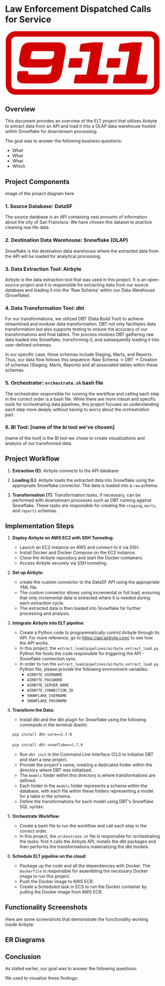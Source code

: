 # Law Enforcement Dispatched Calls for Service

<p align="center">
  <img src="docs/images/911.png"/>
</p>

## Overview

This document provides an overview of the ELT project that utilizes Airbyte to extract data from an API and load it into a OLAP data warehouse hosted within Snowflake for downstream processing.

The goal was to answer the following business questions:

- What 
- What 
- What 
- Which 

## Project Components

image of the project diagram here

### 1. Source Database: DataSF

The source database is an API containing vast amounts of information about the city of San Francisco. We have chosen this dataset to practice cleaning real life data.



### 2. Destination Data Warehouse: Snowflake (OLAP)

Snowflake is the destination data warehouse where the extracted data from the API will be loaded for analytical processing.

### 3. Data Extraction Tool: Airbyte

Airbyte is the data extraction tool that was used in this project. It is an open-source project and it is responsible for extracting data from our source database and loading it into the 'Raw Schema' within our Data Warehouse (Snowflake).

### 4. Data Transformation Tool: dbt

For our transformations, we utilized DBT (Data Build Tool) to achieve streamlined and modular data transformation. DBT not only facilitates data transformation but also supports testing to ensure the accuracy of our transformations and final tables. The process involves DBT gathering raw data loaded into Snowflake, transforming it, and subsequently loading it into user-defined schemas. 

In our specific case, these schemas include Staging, Marts, and Reports. Thus, our data flow follows this sequence: Raw Schema → DBT → Creation of schemas (Staging, Marts, Reports) and all associated tables within these schemas.

### 5. Orchestrator: `orchestrate.sh` bash file

The orchestrator responsible for running the workflow and calling each step in the correct order is a bash file. While there are more robust and specific tools for orchestrating data pipelines, this project focuses on understanding each step more deeply without having to worry about the orchestration part.

### 6. BI Tool: [name of the bi tool we've chosen]

\[name of the tool\] is the BI tool we chose to create visualizations and analysis of our transformed data.

## Project Workflow

1. **Extraction (E)**: Airbyte connects to the API database 

2. **Loading (L)**: Airbyte loads the extracted data into Snowflake using the appropriate Snowflake connector. The data is loaded into a `raw` schema.

3. **Transformation (T)**: Transformation tasks, if necessary, can be performed with downstream processes such as DBT running against Snowflake. These tasks are responsible for creating the `staging`, `marts`, and `reports` schemas.

## Implementation Steps


1. **Deploy Airbyte on AWS EC2 with SSH Tunneling**:
    - Launch an EC2 instance on AWS and connect to it via SSH.
    - Install Docker and Docker Compose on the EC2 instance.
    - Clone the Airbyte repository and start the Docker containers.
    - Access Airbyte securely via SSH tunneling.

2. **Set up Airbyte**:
    - create the custom connector to the DataSF API using the appropriate YML file.
    - The custom connector allows using incremental or full load, ensuring that only incremental data is extracted where it is needed during each extraction cycle.
    - The extracted data is then loaded into Snowflake for further processing and analysis.

3. **Integrate Airbyte into ELT pipeline**:
    - Create a Python code to programmatically control Airbyte through its API. For more reference, go to <https://api.airbyte.com/> to see how the API works.
    - In this project, the `extract_load/pipelines/airbyte_extract_load.py` Python file hosts the code responsible for triggering the API - Snowflake connection sync.
    - In order to run the `extract_load/pipelines/airbyte_extract_load.py` Python file, please provide the following environment variables:
        - `AIRBYTE_USERNAME`
        - `AIRBYTE_PASSWORD`
        - `AIRBYTE_SERVER_NAME`
        - `AIRBYTE_CONNECTION_ID`
        - `SNOWFLAKE_USERNAME`
        - `SNOWFLAKE_PASSWORD`

4. **Transform the Data:**
    - Install dbt and the dbt plugin for Snowflake using the following commands in the terminal (bash):

    ```bash
    pip install dbt-core==1.7.0

    pip install dbt-snowflake==1.7.0
    ```

    - Run `dbt init` in the Command Line Interface (CLI) to initialize DBT and start a new project.
    - Provide the project's name, creating a dedicated folder within the directory where DBT was initialized.
    - The `models` folder within this directory is where transformations are defined.
    - Each folder in the `models` folder represents a schema within the database, with each file within these folders representing a model for a table in the schema.
    - Define the transformations for each model using DBT's Snowflake SQL syntax.

5. **Orchestrate Workflow**:
    - Create a bash file to run the workflow and call each step in the correct order.
    - In this project, the `orchestrate.sh` file is responsible for orchestrating the tasks: first it calls the Airbyte API, installs the dbt packages and then performs the transformations materializing the dbt models.

6. **Schedule ELT pipeline on the cloud**:
    - Package up the code and all the dependencies with Docker. The `Dockerfile` is responsible for assembling the necessary Docker image to run this project.
    - Push the Docker image to AWS ECR.
    - Create a Scheduled task in ECS to run the Docker container by pulling the Docker image from AWS ECR.

## Functionality Screenshots

Here are some screenshots that demonstrate the functionality working inside Airbyte:



## ER Diagrams


## Conclusion

As stated earlier, our goal was to answer the following questions:


We used  to visualize these findings:




